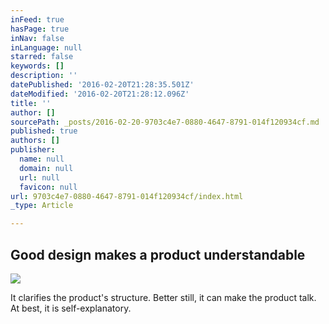 ```yaml
---
inFeed: true
hasPage: true
inNav: false
inLanguage: null
starred: false
keywords: []
description: ''
datePublished: '2016-02-20T21:28:35.501Z'
dateModified: '2016-02-20T21:28:12.096Z'
title: ''
author: []
sourcePath: _posts/2016-02-20-9703c4e7-0880-4647-8791-014f120934cf.md
published: true
authors: []
publisher:
  name: null
  domain: null
  url: null
  favicon: null
url: 9703c4e7-0880-4647-8791-014f120934cf/index.html
_type: Article

---
```

## Good design makes a product understandable
![](https://the-grid-user-content.s3-us-west-2.amazonaws.com/e86d69fa-13c2-482b-b433-5157f3bfc39a.jpg)

It clarifies the product's structure. Better still, it can make the product talk. At best, it is self-explanatory.